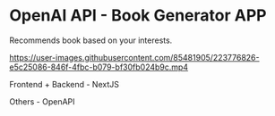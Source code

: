 # OpenAI API - Book Generator APP

Recommends book based on your interests.

https://user-images.githubusercontent.com/85481905/223776826-e5c25086-846f-4fbc-b079-bf30fb024b9c.mp4

Frontend + Backend - NextJS

Others - OpenAPI

